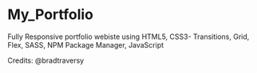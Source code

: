 # My_Portfolio
 Fully Responsive portfolio webiste using HTML5, CSS3- Transitions, Grid, Flex, SASS, NPM Package Manager, JavaScript
 
 
 Credits: @bradtraversy
 

